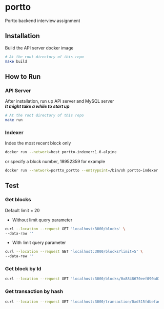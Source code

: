 # portto

Portto backend interview assignment

## Installation

Build the API server docker image

```sh
# At the root directory of this repo
make build
```

## How to Run

### API Server

After installation, run up API server and MySQL server \
***It might take a while to start up***

```sh
# At the root directory of this repo
make run
```

### Indexer

Index the most recent block only

```sh
docker run --network=host portto-indexer:1.0-alpine
```

or specify a block number, 18952359 for example

```sh
docker run --network=portto_portto --entrypoint=/bin/sh portto-indexer:1.0-alpine -c "/go/bin/main --sqlHost=mysql --blockNumber=18952359"
```

## Test

### Get blocks

Default limit = 20

- Without limit query parameter

```sh
curl --location --request GET 'localhost:3000/blocks' \
--data-raw ''
```

- With limit query parameter

```sh
curl --location --request GET 'localhost:3000/blocks?limit=5' \
--data-raw ''
```

### Get block by Id

```sh
curl --location --request GET 'localhost:3000/blocks/0x8848670eef090a03bef2ccc3ad634eb001541f2dd9832d2b387140af05658894'
```

### Get transaction by hash

```sh
curl --location --request GET 'localhost:3000/transaction/0xd515fdbefad7e12cbb16f3f554a23e6f741c08924992108b10530efbdf9589bc'
```
